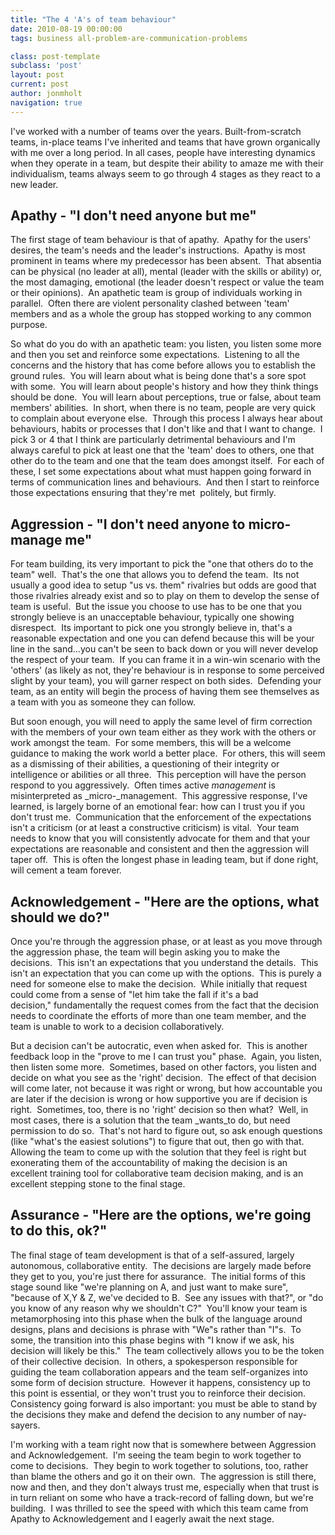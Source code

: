 ```yaml
---
title: "The 4 'A's of team behaviour"
date: 2010-08-19 00:00:00 
tags: business all-problem-are-communication-problems

class: post-template
subclass: 'post'
layout: post
current: post
author: jonmholt
navigation: true
---
```

I've worked with a number of teams over the years. Built-from-scratch teams, in-place teams I've inherited and teams that have grown organically with me over a long period. In all cases, people have interesting dynamics when they operate in a team, but despite their ability to amaze me with their individualism, teams always seem to go through 4 stages as they react to a new leader.

<a name="more"></a>

## Apathy - "I don't need anyone but me"

The first stage of team behaviour is that of apathy.  Apathy for the users' desires, the team's needs and the leader's instructions.  Apathy is most prominent in teams where my predecessor has been absent.  That absentia can be physical (no leader at all), mental (leader with the skills or ability) or, the most damaging, emotional (the leader doesn't respect or value the team or their opinions).  An apathetic team is group of individuals working in parallel.  Often there are violent personality clashed between 'team' members and as a whole the group has stopped working to any common purpose.

So what do you do with an apathetic team: you listen, you listen some more and then you set and reinforce some expectations.  Listening to all the concerns and the history that has come before allows you to establish the ground rules.  You will learn about what is being done that's a sore spot with some.  You will learn about people's history and how they think things should be done.  You will learn about perceptions, true or false, about team members' abilities.  In short, when there is no team, people are very quick to complain about everyone else.  Through this process I always hear about behaviours, habits or processes that I don't like and that I want to change.  I pick 3 or 4 that I think are particularly detrimental behaviours and I'm always careful to pick at least one that the 'team' does to others, one that other do to the team and one that the team does amongst itself.  For each of these, I set some expectations about what must happen going forward in terms of communication lines and behaviours.  And then I start to reinforce those expectations ensuring that they're met  politely, but firmly.

## Aggression - "I don't need anyone to micro-manage me"

For team building, its very important to pick the "one that others do to the team" well.  That's the one that allows you to defend the team.  Its not usually a good idea to setup "us vs. them" rivalries but odds are good that those rivalries already exist and so to play on them to develop the sense of team is useful.  But the issue you choose to use has to be one that you strongly believe is an unacceptable behaviour, typically one showing disrespect.  Its important to pick one you strongly believe in, that's a reasonable expectation and one you can defend because this will be your line in the sand...you can't be seen to back down or you will never develop the respect of your team.  If you can frame it in a win-win scenario with the 'others' (as likely as not, they're behaviour is in response to some perceived slight by your team), you will garner respect on both sides.  Defending your team, as an entity will begin the process of having them see themselves as a team with you as someone they can follow.

But soon enough, you will need to apply the same level of firm correction with the members of your own team either as they work with the others or work amongst the team.  For some members, this will be a welcome guidance to making the work world a better place.  For others, this will seem as a dismissing of their abilities, a questioning of their integrity or intelligence or abilities or all three.  This perception will have the person respond to you aggressively.  Often times active _management_ is misinterpreted as _micro-_management.  This aggressive response, I've learned, is largely borne of an emotional fear: how can I trust you if you don't trust me.  Communication that the enforcement of the expectations isn't a criticism (or at least a constructive criticism) is vital.  Your team needs to know that you will consistently advocate for them and that your expectations are reasonable and consistent and then the aggression will taper off.  This is often the longest phase in leading team, but if done right, will cement a team forever.

## Acknowledgement - "Here are the options, what should we do?"

Once you're through the aggression phase, or at least as you move through the aggression phase, the team will begin asking you to make the decisions.  This isn't an expectations that you understand the details.  This isn't an expectation that you can come up with the options.  This is purely a need for someone else to make the decision.  While initially that request could come from a sense of "let him take the fall if it's a bad decision," fundamentally the request comes from the fact that the decision needs to coordinate the efforts of more than one team member, and the team is unable to work to a decision collaboratively.

But a decision can't be autocratic, even when asked for.  This is another feedback loop in the "prove to me I can trust you" phase.  Again, you listen, then listen some more.  Sometimes, based on other factors, you listen and decide on what you see as the 'right' decision.  The effect of that decision will come later, not because it was right or wrong, but how accountable you are later if the decision is wrong or how supportive you are if decision is right.  Sometimes, too, there is no 'right' decision so then what?  Well, in most cases, there is a solution that the team _wants_to do, but need permission to do so.  That's not hard to figure out, so ask enough questions (like "what's the easiest solutions") to figure that out, then go with that.  Allowing the team to come up with the solution that they feel is right but exonerating them of the accountability of making the decision is an excellent training tool for collaborative team decision making, and is an excellent stepping stone to the final stage.

## Assurance - "Here are the options, we're going to do this, ok?"

The final stage of team development is that of a self-assured, largely autonomous, collaborative entity.  The decisions are largely made before they get to you, you're just there for assurance.  The initial forms of this stage sound like "we're planning on A, and just want to make sure", "because of X,Y &amp; Z, we've decided to B.  See any issues with that?", or "do you know of any reason why we shouldn't C?"  You'll know your team is metamorphosing into this phase when the bulk of the language around designs, plans and decisions is phrase with "We"s rather than "I"s.  To some, the transition into this phase begins with "I know if we ask, his decision will likely be this."  The team collectively allows you to be the token of their collective decision.  In others, a spokesperson responsible for guiding the team collaboration appears and the team self-organizes into some form of decision structure.  However it happens, consistency up to this point is essential, or they won't trust you to reinforce their decision.  Consistency going forward is also important: you must be able to stand by the decisions they make and defend the decision to any number of nay-sayers.

I'm working with a team right now that is somewhere between Aggression and Acknowledgement.  I'm seeing the team begin to work together to come to decisions.  They begin to work together to solutions, too, rather than blame the others and go it on their own.  The aggression is still there, now and then, and they don't always trust me, especially when that trust is in turn reliant on some who have a track-record of falling down, but we're building.  I was thrilled to see the speed with which this team came from Apathy to Acknowledgement and I eagerly await the next stage.
